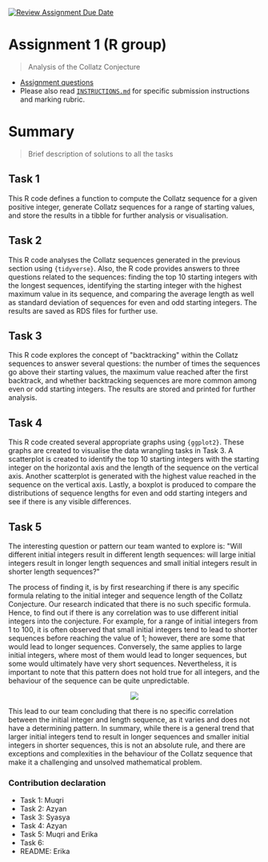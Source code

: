 [![Review Assignment Due Date](https://classroom.github.com/assets/deadline-readme-button-24ddc0f5d75046c5622901739e7c5dd533143b0c8e959d652212380cedb1ea36.svg)](https://classroom.github.com/a/HUOoSZXh)
# Assignment 1 (R group)

> Analysis of the Collatz Conjecture

- [Assignment questions](ASSIGNMENT.md) 
- Please also read [`INSTRUCTIONS.md`](INSTRUCTIONS.md) for specific
submission instructions and marking rubric.

# Summary 

> Brief description of solutions to all the tasks

## Task 1
This R code defines a function to compute the Collatz sequence for a given positive integer, generate Collatz sequences for a range of starting values, and store the results in a tibble for further analysis or visualisation.

## Task 2
This R code analyses the Collatz sequences generated in the previous section using `{tidyverse}`. Also, the R code provides answers to three questions related to the sequences: finding the top 10 starting integers with the longest sequences, identifying the starting integer with the highest maximum value in its sequence, and comparing the average length as well as standard deviation of sequences for even and odd starting integers. The results are saved as RDS files for further use.

## Task 3
This R code explores the concept of "backtracking" within the Collatz sequences to answer several questions: the number of times the sequences go above their starting values, the maximum value reached after the first backtrack, and whether backtracking sequences are more common among even or odd starting integers. The results are stored and printed for further analysis.

## Task 4
This R code created several appropriate graphs using `{ggplot2}`. These graphs are created to visualise the data wrangling tasks in Task 3. A scatterplot is created to identify the top 10 starting integers with the starting integer on the horizontal axis and the length of the sequence on the vertical axis. Another scatterplot is generated with the highest value reached in the sequence on the vertical axis. Lastly, a boxplot is produced to compare the distributions of sequence lengths for even and odd starting integers and see if there is any visible differences.

## Task 5
The interesting question or pattern our team wanted to explore is: "Will different initial integers result in different length sequences: will large initial integers result in longer length sequences and small initial integers result in shorter length sequences?" 

The process of finding it, is by first researching if there is any specific formula relating to the initial integer and sequence length of the Collatz Conjecture. Our research indicated that there is no such specific formula. Hence, to find out if there is any correlation was to use different initial integers into the conjecture. For example, for a range of initial integers from 1 to 100, it is often observed that small initial integers tend to lead to shorter sequences before reaching the value of 1; however, there are some that would lead to longer sequences. Conversely, the same applies to large initial integers, where most of them would lead to longer sequences, but some would ultimately have very short sequences. Nevertheless, it is important to note that this pattern does not hold true for all integers, and the behaviour of the sequence can be quite unpredictable.

<p align="center">
  <img src="https://github.com/sm2302-aug23/grp-r-irrational-4/assets/141215572/6710aa45-040d-4ff9-898e-a50f5574645a">
</p>

This lead to our team concluding that there is no specific correlation between the initial integer and length sequence, as it varies and does not have a determining pattern.
In summary, while there is a general trend that larger initial integers tend to result in longer sequences and smaller initial integers in shorter sequences, this is not an absolute rule, and there are exceptions and complexities in the behaviour of the Collatz sequence that make it a challenging and unsolved mathematical problem.

### Contribution declaration
- Task 1: Muqri
- Task 2: Azyan
- Task 3: Syasya
- Task 4: Azyan
- Task 5: Muqri and Erika
- Task 6:
- README: Erika

